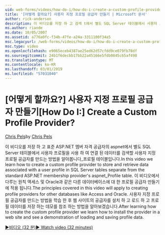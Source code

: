 ```yaml
---
uid: web-forms/videos/how-do-i/how-do-i-create-a-custom-profile-provider
title: '[어떻게 할까요?] 사용자 지정 프로필 공급자 만들기 | Microsoft 문서'
author: rick-anderson
description: 이 비디오를 저장 하 고 검색 t에서 별도 SQL Server 테이블에서 사용자 프로필을 사용 하 여 연결 된 데이터는 사용자 지정 프로필 공급자를 만드는 방법을 알아보겠습니다...
ms.author: riande
ms.date: 10/05/2007
ms.assetid: a776a0fc-f34b-47fe-a24a-3311100f34a5
msc.legacyurl: /web-forms/videos/how-do-i/how-do-i-create-a-custom-profile-provider
msc.type: video
ms.openlocfilehash: e9065eceb4387ae25ed62d57cfdd9ce079fb78df
ms.sourcegitcommit: 24b1f6decbb17bb22a45166e5fdb0845c65af498
ms.translationtype: MT
ms.contentlocale: ko-KR
ms.lasthandoff: 03/01/2019
ms.locfileid: "57031040"
---
```

<a name="how-do-i-create-a-custom-profile-provider"></a><span data-ttu-id="7bab5-104">[어떻게 할까요?] 사용자 지정 프로필 공급자 만들기</span><span class="sxs-lookup"><span data-stu-id="7bab5-104">[How Do I:] Create a Custom Profile Provider?</span></span>
====================
<span data-ttu-id="7bab5-105">[Chris Pels](https://twitter.com/chrispels)</span><span class="sxs-lookup"><span data-stu-id="7bab5-105">by [Chris Pels](https://twitter.com/chrispels)</span></span>

<span data-ttu-id="7bab5-106">이 비디오를 저장 하 고 표준 ASP.NET 멤버 자격 공급자의 aspnet에서 별도 SQL Server 테이블에서 사용자 프로필을 사용 하 여 연결 된 데이터를 검색할 사용자 지정 프로필 공급자를 만드는 방법을 알아봅니다\_프로필 테이블입니다.</span><span class="sxs-lookup"><span data-stu-id="7bab5-106">In this video we learn how to create a custom profile provider to store and retrieve data associated with a user profile in SQL Server tables separate from the standard ASP.NET membership provider's aspnet\_Profile table.</span></span> <span data-ttu-id="7bab5-107">이 비디오에서 다루는 원칙 액세스 및 Oracle과 같은 다른 데이터베이스에 대 한 프로필 공급자 만들기에 적용 됩니다.</span><span class="sxs-lookup"><span data-stu-id="7bab5-107">The principles covered in this video will apply to creating profile providers for other databases like Access and Oracle.</span></span> <span data-ttu-id="7bab5-108">사용자 지정 프로필 공급자를 만드는 방법을 학습 한 후 웹 사이트의 공급자를 설치 하 고 로드 하 고 프로필 데이터를 저장 하는 데모를 참조 하는 방법을 알아보겠습니다.</span><span class="sxs-lookup"><span data-stu-id="7bab5-108">After learning how to create the custom profile provider we learn how to install the provider in a web site and see a demonstration of loading and saving profile data.</span></span>

[<span data-ttu-id="7bab5-109">&#9654;비디오 (32 분)</span><span class="sxs-lookup"><span data-stu-id="7bab5-109">&#9654; Watch video (32 minutes)</span></span>](https://channel9.msdn.com/Blogs/ASP-NET-Site-Videos/how-do-i-create-a-custom-profile-provider)
